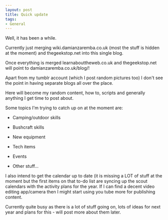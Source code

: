 ```yaml
---
layout: post
title: Quick update
tags:
- General
---
```


Well, it has been a while.

Currently just merging wiki.damianzaremba.co.uk (most the stuff is hidden at the moment) and thegeekstop.net into this single blog.

Once everything is merged learnabouttheweb.co.uk and thegeekstop.net will point to damianzaremba.co.uk/blog/!

Apart from my tumblr account (which I post random pictures too) I don't see the point in having separate blogs all over the place.

Here will become my random content, how to, scripts and generally anything I get time to post about.

Some topics I'm trying to catch up on at the moment are:



    
  * Camping/outdoor skills

    
  * Bushcraft skills

    
  * New equipment

    
  * Tech items

    
  * Events

    
  * Other stuff...


I also intend to get the calendar up to date (it is missing a LOT of stuff at the moment but the first items on that to-do list are syncing up the scout calendars with the activity plans for the year. If I can find a decent video editing app/camera then I might start using you tube more for publishing content.

Currently quite busy as there is a lot of stuff going on, lots of ideas for next year and plans for this - will post more about them later.
